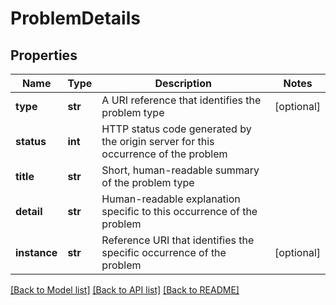 # ProblemDetails

## Properties
Name | Type | Description | Notes
------------ | ------------- | ------------- | -------------
**type** | **str** | A URI reference that identifies the problem type | [optional] 
**status** | **int** | HTTP status code generated by the origin server for this occurrence of the problem | 
**title** | **str** | Short, human-readable summary of the problem type | 
**detail** | **str** | Human-readable explanation specific to this occurrence of the problem | 
**instance** | **str** | Reference URI that identifies the specific occurrence of the problem | [optional] 

[[Back to Model list]](../README.md#documentation-for-models) [[Back to API list]](../README.md#documentation-for-api-endpoints) [[Back to README]](../README.md)

